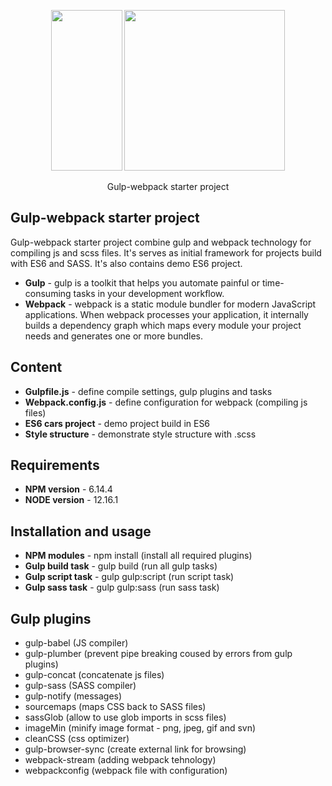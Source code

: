 <p align="center">
	<img height="257" width="114" src="https://raw.githubusercontent.com/gulpjs/artwork/master/gulp-2x.png">
	<img height="257" width="257" src="https://raw.githubusercontent.com/webpack/media/master/logo/icon.png">
  	<p align="center">Gulp-webpack starter project</p>
</p>

## Gulp-webpack starter project

Gulp-webpack starter project combine gulp and webpack technology for compiling js and scss files. It's serves as initial framework for projects build with ES6 and SASS. It's also contains demo ES6 project.

- **Gulp** - gulp is a toolkit that helps you automate painful or time-consuming tasks in your development workflow.
- **Webpack** - webpack is a static module bundler for modern JavaScript applications. When webpack processes your application, it internally builds a dependency graph which maps every module your project needs and generates one or more bundles.

## Content
- **Gulpfile.js** - define compile settings, gulp plugins and tasks
- **Webpack.config.js** - define configuration for webpack (compiling js files)
- **ES6 cars project** - demo project build in ES6
- **Style structure** - demonstrate style structure with .scss

## Requirements
- **NPM version** - 6.14.4
- **NODE version** - 12.16.1

## Installation and usage
- **NPM modules** - npm install (install all required plugins)
- **Gulp build task** - gulp build (run all gulp tasks)
- **Gulp script task** - gulp gulp:script (run script task)
- **Gulp sass task** - gulp gulp:sass (run sass task)

## Gulp plugins
- gulp-babel (JS compiler)
- gulp-plumber (prevent pipe breaking coused by errors from gulp plugins)
- gulp-concat (concatenate js files)
- gulp-sass (SASS compiler)
- gulp-notify (messages)
- sourcemaps (maps CSS back to SASS files)
- sassGlob (allow to use glob imports in scss files)
- imageMin (minify image format - png, jpeg, gif and svn)
- cleanCSS (css optimizer)
- gulp-browser-sync (create external link for browsing)
- webpack-stream (adding webpack tehnology)
- webpackconfig (webpack file with configuration)



